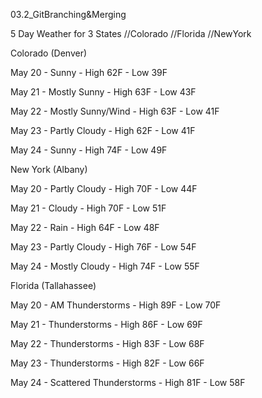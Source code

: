03.2_GitBranching&Merging

5 Day Weather for 3 States
//Colorado
//Florida
//NewYork

Colorado (Denver)

May 20 - Sunny - High 62F - Low 39F

May 21 - Mostly Sunny - High 63F - Low 43F

May 22 - Mostly Sunny/Wind - High 63F - Low 41F

May 23 - Partly Cloudy - High 62F - Low 41F

May 24 - Sunny - High 74F - Low 49F

New York (Albany)

May 20 - Partly Cloudy - High 70F - Low 44F

May 21 - Cloudy - High 70F - Low 51F

May 22 - Rain - High 64F - Low 48F

May 23 - Partly Cloudy - High 76F - Low 54F

May 24 - Mostly Cloudy - High 74F - Low 55F


Florida (Tallahassee)

May 20 - AM Thunderstorms - High 89F - Low 70F

May 21 - Thunderstorms - High 86F - Low 69F

May 22 - Thunderstorms - High 83F - Low 68F

May 23 - Thunderstorms - High 82F - Low 66F

May 24 - Scattered Thunderstorms - High 81F - Low 58F

